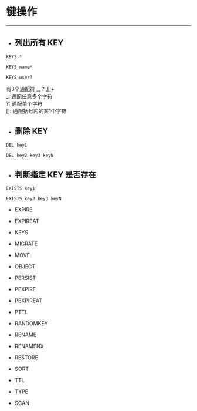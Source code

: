 # 键操作

---

* ## 列出所有 KEY

```
KEYS *

KEYS name*

KEYS user?
```

有3个通配符 _, ? ,\[\]+          
_: 通配任意多个字符  
?: 通配单个字符  
\[\]: 通配括号内的某1个字符

* ## 删除 KEY

```
DEL key1

DEL key2 key3 keyN
```

* ## 判断指定 KEY 是否存在

```
EXISTS key1

EXISTS key2 key3 keyN
```

* EXPIRE

* EXPIREAT

* KEYS

* MIGRATE

* MOVE

* OBJECT

* PERSIST

* PEXPIRE

* PEXPIREAT

* PTTL

* RANDOMKEY

* RENAME

* RENAMENX

* RESTORE

* SORT

* TTL

* TYPE

* SCAN



